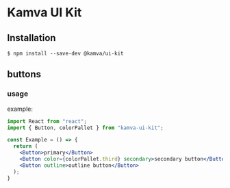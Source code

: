 # Kamva UI Kit

## Installation

```
$ npm install --save-dev @kamva/ui-kit
```

## buttons

### usage

example:

```jsx
import React from "react";
import { Button, colorPallet } from "kamva-ui-kit";

const Example = () => {
  return (
    <Button>primary</Button>
    <Button color={colorPallet.third} secondary>secondary button</Button>
    <Button outline>outline button</Button>
  );
}
```
